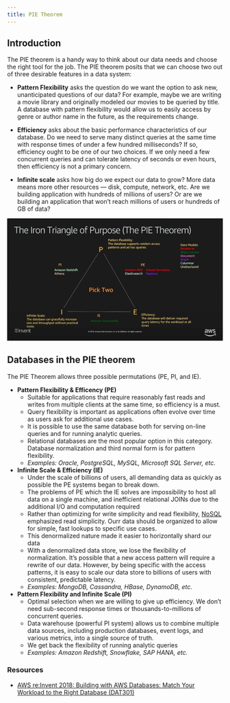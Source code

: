 ```yaml
---
title: PIE Theorem
---
```


## Introduction

The PIE theorem is a handy way to think about our data needs and choose the right tool for the job. The PIE theorem posits that we can choose two out of three desirable features in a data system:

- **Pattern Flexibility** asks the question do we want the option to ask new, unanticipated questions of our data? For example, maybe we are writing a movie library and originally modeled our movies to be queried by title. A database with pattern flexibility would allow us to easily access by genre or author name in the future, as the requirements change.

- **Efficiency** asks about the basic performance characteristics of our database. Do we need to serve many distinct queries at the same time with response times of under a few hundred milliseconds? If so, efficiency ought to be one of our two choices. If we only need a few concurrent queries and can tolerate latency of seconds or even hours, then efficiency is not a primary concern.

- **Infinite scale** asks how big do we expect our data to grow? More data means more other resources — disk, compute, network, etc. Are we building application with hundreds of millions of users? Or are we building an application that won’t reach millions of users or hundreds of GB of data?

<div class="text--center">

![PIE theorem diagram](./pie-theorem.jpg "The PIE theorem posits that we can choose two out of three desirable features in a data system")

</div>

## Databases in the PIE theorem

The PIE Theorem allows three possible permutations (PE, PI, and IE).

- **Pattern Flexibility & Efficency (PE)**
  - Suitable for applications that require reasonably fast reads and writes from multiple clients at the same time, so efficiency is a must.
  - Query flexibility is important as applications often evolve over time as users ask for additional use cases.
  - It is possible to use the same database both for serving on-line queries and for running analytic queries.
  - Relational databases are the most popular option in this category. Database normalization and third normal form is for pattern flexibility.
  - _Examples: Oracle, PostgreSQL, MySQL, Microsoft SQL Server, etc._
- **Infinite Scale & Efficiency (IE)**
  - Under the scale of billions of users, all demanding data as quickly as possible the PE systems began to break down.
  - The problems of PE which the IE solves are impossibility to host all data on a single machine, and inefficient relational JOINs due to the additional I/O and computation required
  - Rather than optimizing for write simplicity and read flexibility, [NoSQL](../NoSQL/NoSQL) emphasized read simplicity. Ourr data should be organized to allow for simple, fast lookups to specific use cases.
  - This denormalized nature made it easier to horizontally shard our data
  - With a denormalized data store, we lose the flexibility of normalization. It’s possible that a new access pattern will require a rewrite of our data. However, by being specific with the access patterns, it is easy to scale our data store to billions of users with consistent, predictable latency.
  - _Examples: MongoDB, Cassandra, HBase, DynamoDB, etc._
- **Pattern Flexibility and Infinite Scale (PI)**
  - Optimal selection when we are willing to give up efficiency. We don’t need sub-second response times or thousands-to-millions of concurrent queries.
  - Data warehouse (powerful PI system) allows us to combine multiple data sources, including production databases, event logs, and various metrics, into a single source of truth.
  - We get back the flexibility of running analytic queries
  - _Examples: Amazon Redshift, Snowflake, SAP HANA, etc._

### Resources

- [AWS re:Invent 2018: Building with AWS Databases: Match Your Workload to the Right Database (DAT301)](https://www.youtube.com/watch?v=hwnNbLXN4vA)
